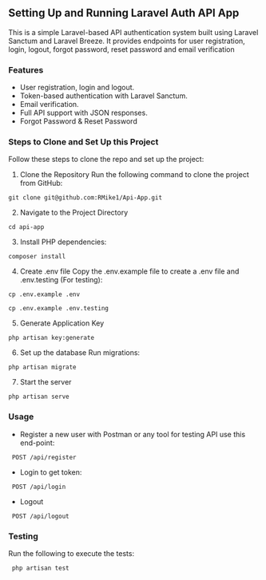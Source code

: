 ## Setting Up and Running Laravel Auth API App
This is a simple Laravel-based API authentication system built using Laravel Sanctum and Laravel Breeze. It provides endpoints for user registration, login, logout, forgot password, reset password and email verification

### Features

- User registration, login and logout.
- Token-based authentication with Laravel Sanctum.
- Email verification.
- Full API support with JSON responses.
- Forgot Password & Reset Password

### Steps to Clone and Set Up this Project
Follow these steps to clone the repo and set up the project:

1. Clone the Repository
Run the following command to clone the project from GitHub:
```shell
git clone git@github.com:RMike1/Api-App.git
```

2. Navigate to the Project Directory
```shell
cd api-app
```

3. Install PHP dependencies:
```shell
composer install
```

4. Create .env file
Copy the .env.example file to create a .env file and .env.testing (For testing):
```shell
cp .env.example .env
```
```shell
cp .env.example .env.testing
```

5. Generate Application Key
```shell
php artisan key:generate
```

6. Set up the database
Run migrations:
```shell
php artisan migrate
```

7. Start the server
```shell
php artisan serve
```

### Usage
- Register a new user with Postman or any tool for testing API use this end-point:
```shell
 POST /api/register
```

- Login to get token:
```shell
 POST /api/login
```

- Logout
```shell
 POST /api/logout
```

### Testing
Run the following to execute the tests:
```shell
 php artisan test
```